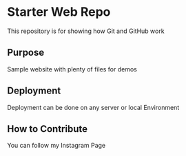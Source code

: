 # Starter Web Repo

This repository is for showing how Git and GitHub work

## Purpose

Sample website with plenty of files for demos

## Deployment

Deployment can be done on any server or local Environment

## How to Contribute

You can follow my Instagram Page